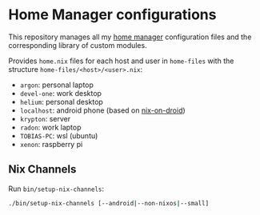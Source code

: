 # Home Manager configurations

This repository manages all my [home manager](https://github.com/rycee/home-manager) configuration files and the
corresponding library of custom modules.

Provides `home.nix` files for each host and user in `home-files` with the structure `home-files/<host>/<user>.nix`:

* `argon`: personal laptop
* `devel-one`: work desktop
* `helium`: personal desktop
* `localhost`: android phone (based on [nix-on-droid](https://github.com/t184256/nix-on-droid-bootstrap))
* `krypton`: server
* `radon`: work laptop
* `TOBIAS-PC`: wsl (ubuntu)
* `xenon`: raspberry pi

## Nix Channels

Run `bin/setup-nix-channels`:

```bash
./bin/setup-nix-channels [--android|--non-nixos|--small]
```
